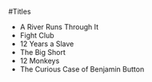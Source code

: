 #Titles

* A River Runs Through It
* Fight Club
* 12 Years a Slave
* The Big Short
* 12 Monkeys
* The Curious Case of Benjamin Button
